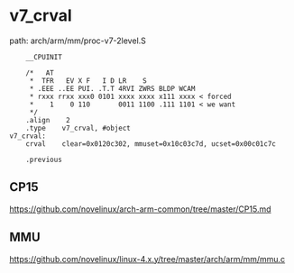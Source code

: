 v7_crval
========================================

path: arch/arm/mm/proc-v7-2level.S
```
    __CPUINIT

    /*   AT
     *  TFR   EV X F   I D LR    S
     * .EEE ..EE PUI. .T.T 4RVI ZWRS BLDP WCAM
     * rxxx rrxx xxx0 0101 xxxx xxxx x111 xxxx < forced
     *    1    0 110       0011 1100 .111 1101 < we want
     */
    .align    2
    .type    v7_crval, #object
v7_crval:
    crval    clear=0x0120c302, mmuset=0x10c03c7d, ucset=0x00c01c7c

    .previous
```

CP15
----------------------------------------

https://github.com/novelinux/arch-arm-common/tree/master/CP15.md

MMU
----------------------------------------

https://github.com/novelinux/linux-4.x.y/tree/master/arch/arm/mm/mmu.c
